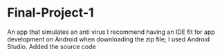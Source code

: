 # Final-Project-1
An app that simulates an anti virus
I recommend having an IDE fit for app development on Android when downloading the zip file; I used Android Studio. Added the source code
